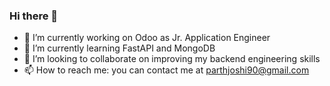 ### Hi there 👋


- 🔭 I’m currently working on Odoo as Jr. Application Engineer
- 🌱 I’m currently learning FastAPI and MongoDB
- 👯 I’m looking to collaborate on improving my backend engineering skills
- 📫 How to reach me: you can contact me at parthjoshi90@gmail.com
